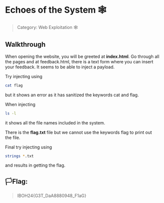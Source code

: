 # Echoes of the System 🕸️

> Category: Web Exploitation 🕸️

## Walkthrough

When opening the website, you will be greeted at **index.html**. Go through all the pages and at feedback.html, there is a text form where you can insert your feedback. It seems to be able to inject a payload.

Try injecting using 

```bash
cat flag
```

but it shows an error as it has sanitized the keywords cat and flag.

When injecting 

```bash
ls -l
```

it shows all the file names included in the system.

There is the **flag.txt** file but we cannot use the keywords flag to print out the file.

Final try injecting using

```bash
strings *.txt 
```

and results in getting the flag.


## 🏳️Flag:

>IBOH24{G3T_DaA8880948_F1aG}
